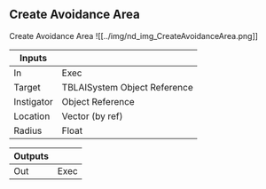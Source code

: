 ## Create Avoidance Area
Create Avoidance Area
![[../img/nd_img_CreateAvoidanceArea.png]]

|Inputs||
|--|--|
| In | Exec |
| Target | TBLAISystem Object Reference |
| Instigator | Object Reference |
| Location | Vector (by ref) |
| Radius | Float |

|Outputs||
|--|--|
| Out | Exec |
